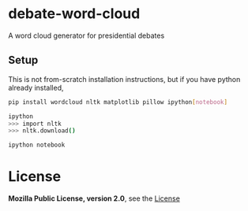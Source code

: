 # debate-word-cloud

A word cloud generator for presidential debates

## Setup

This is not from-scratch installation instructions, but if you have python already installed,

```bash
pip install wordcloud nltk matplotlib pillow ipython[notebook]

ipython
>>> import nltk
>>> nltk.download()

ipython notebook
```


# License

**Mozilla Public License, version 2.0**, see the [License](LICENSE.md)